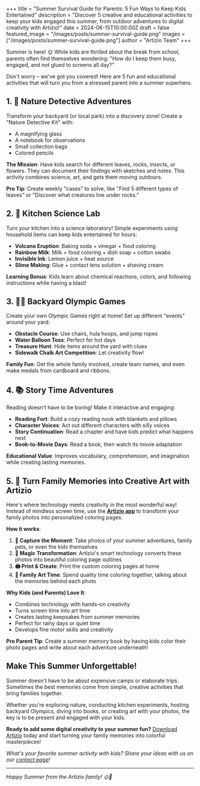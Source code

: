 +++
title = "Summer Survival Guide for Parents: 5 Fun Ways to Keep Kids Entertained"
description = "Discover 5 creative and educational activities to keep your kids engaged this summer, from outdoor adventures to digital creativity with Artizio!"
date = 2024-06-15T10:00:00Z
draft = false
featured_image = "/images/posts/summer-survival-guide.png"
images = ["/images/posts/summer-survival-guide.png"]
author = "Artizio Team"
+++

Summer is here! 🌞 While kids are thrilled about the break from school, parents often find themselves wondering: "How do I keep them busy, engaged, and *not* glued to screens all day?" 

Don't worry – we've got you covered! Here are 5 fun and educational activities that will turn you from a stressed parent into a summer superhero.

## 1. 🌿 Nature Detective Adventures

Transform your backyard (or local park) into a discovery zone! Create a "Nature Detective Kit" with:
- A magnifying glass
- A notebook for observations
- Small collection bags
- Colored pencils

**The Mission**: Have kids search for different leaves, rocks, insects, or flowers. They can document their findings with sketches and notes. This activity combines science, art, and gets them moving outdoors.

**Pro Tip**: Create weekly "cases" to solve, like "Find 5 different types of leaves" or "Discover what creatures live under rocks."

## 2. 🧪 Kitchen Science Lab

Turn your kitchen into a science laboratory! Simple experiments using household items can keep kids entertained for hours:

- **Volcano Eruption**: Baking soda + vinegar + food coloring
- **Rainbow Milk**: Milk + food coloring + dish soap + cotton swabs
- **Invisible Ink**: Lemon juice + heat source
- **Slime Making**: Glue + contact lens solution + shaving cream

**Learning Bonus**: Kids learn about chemical reactions, colors, and following instructions while having a blast!

## 3. 🏃‍♀️ Backyard Olympic Games

Create your own Olympic Games right at home! Set up different "events" around your yard:
- **Obstacle Course**: Use chairs, hula hoops, and jump ropes
- **Water Balloon Toss**: Perfect for hot days
- **Treasure Hunt**: Hide items around the yard with clues
- **Sidewalk Chalk Art Competition**: Let creativity flow!

**Family Fun**: Get the whole family involved, create team names, and even make medals from cardboard and ribbons.

## 4. 📚 Story Time Adventures

Reading doesn't have to be boring! Make it interactive and engaging:
- **Reading Fort**: Build a cozy reading nook with blankets and pillows
- **Character Voices**: Act out different characters with silly voices
- **Story Continuation**: Read a chapter and have kids predict what happens next
- **Book-to-Movie Days**: Read a book, then watch its movie adaptation

**Educational Value**: Improves vocabulary, comprehension, and imagination while creating lasting memories.

## 5. 🎨 Turn Family Memories into Creative Art with Artizio

Here's where technology meets creativity in the most wonderful way! Instead of mindless screen time, use the <a href="/" target="_blank">**Artizio app**</a> to transform your family photos into personalized coloring pages.

**How it works**:
1. **📸 Capture the Moment**: Take photos of your summer adventures, family pets, or even the kids themselves
2. **🎨 Magic Transformation**: Artizio's smart technology converts these photos into beautiful coloring page outlines
3. **🖨️ Print & Create**: Print the custom coloring pages at home
4. **🌈 Family Art Time**: Spend quality time coloring together, talking about the memories behind each photo

**Why Kids (and Parents) Love It**:
- Combines technology with hands-on creativity
- Turns screen time into art time
- Creates lasting keepsakes from summer memories
- Perfect for rainy days or quiet time
- Develops fine motor skills and creativity

**Pro Parent Tip**: Create a summer memory book by having kids color their photo pages and write about each adventure underneath!

## Make This Summer Unforgettable! 

Summer doesn't have to be about expensive camps or elaborate trips. Sometimes the best memories come from simple, creative activities that bring families together. 

Whether you're exploring nature, conducting kitchen experiments, hosting backyard Olympics, diving into books, or creating art with your photos, the key is to be present and engaged with your kids.

**Ready to add some digital creativity to your summer fun?** [Download Artizio](https://apps.apple.com/us/app/artizio/id6748326716) today and start turning your family memories into colorful masterpieces! 

*What's your favorite summer activity with kids? Share your ideas with us on our [contact page](/contact/#send-us-a-message)!*

---

*Happy Summer from the Artizio family! 🌞🎨* 